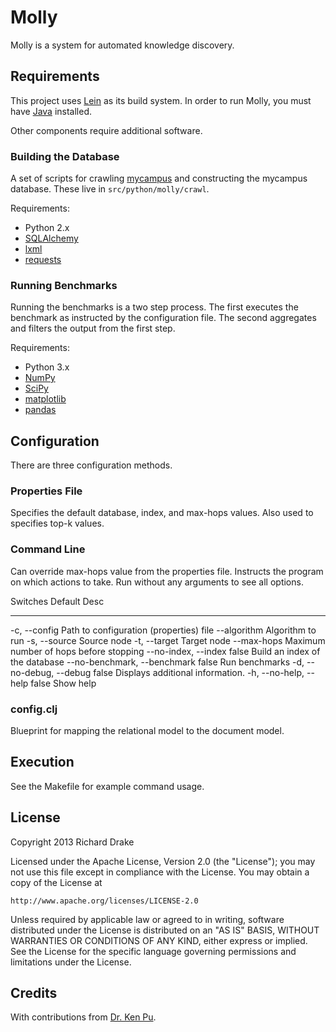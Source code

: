 # Molly #

Molly is a system for automated knowledge discovery.

## Requirements ##

This project uses [Lein](https://github.com/technomancy/leiningen) as its build system.  In order to run Molly, you must have [Java](http://java.com/) installed.

Other components require additional software.

### Building the Database ###

A set of scripts for crawling [mycampus](http://uoit.ca/mycampus/) and constructing the mycampus database.  These live in `src/python/molly/crawl`.

Requirements:

 - Python 2.x
 - [SQLAlchemy](http://www.sqlalchemy.org/)
 - [lxml](http://lxml.de/)
 - [requests](http://www.python-requests.org/)

### Running Benchmarks ###

Running the benchmarks is a two step process.  The first executes the benchmark as instructed by the configuration file.  The second aggregates and filters the output from the first step.

Requirements:

 - Python 3.x
 - [NumPy](http://www.numpy.org/)
 - [SciPy](http://scipy.org/)
 - [matplotlib](http://matplotlib.org/)
 - [pandas](http://pandas.pydata.org/)

## Configuration ##

There are three configuration methods.

### Properties File ###

Specifies the default database, index, and max-hops values.  Also used to specifies top-k values.

### Command Line ###

Can override max-hops value from the properties file.  Instructs the program on which actions to take.  Run without any arguments to see all options.

   Switches                     Default  Desc
   --------                     -------  ----
   -c, --config                          Path to configuration (properties) file
   --algorithm                           Algorithm to run
   -s, --source                          Source node
   -t, --target                          Target node
   --max-hops                            Maximum number of hops before stopping
   --no-index, --index          false    Build an index of the database
   --no-benchmark, --benchmark  false    Run benchmarks
   -d, --no-debug, --debug      false    Displays additional information.
   -h, --no-help, --help        false    Show help

### config.clj ###

Blueprint for mapping the relational model to the document model.

## Execution ##

See the Makefile for example command usage.

## License ##

Copyright 2013 Richard Drake

Licensed under the Apache License, Version 2.0 (the "License"); you may not use this file except in compliance with the License.  You may obtain a copy of the License at

    http://www.apache.org/licenses/LICENSE-2.0

Unless required by applicable law or agreed to in writing, software distributed under the License is distributed on an "AS IS" BASIS, WITHOUT WARRANTIES OR CONDITIONS OF ANY KIND, either express or implied.  See the License for the specific language governing permissions and limitations under the License.

## Credits ##

With contributions from [Dr. Ken Pu](http://leda.science.uoit.ca/kenpu/).
